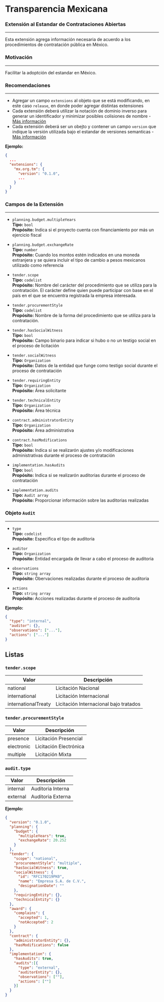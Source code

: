 # Transparencia Mexicana

### Extensión al Estandar de Contrataciones Abiertas
---

Esta extensión agrega información necesaria de acuerdo a los procedimientos de contratación
pública en México.

### Motivación
---

Facilitar la adoptción del estandar en México.

### Recomendaciones
---

- Agregar un campo `extensions` al objeto que se está modificando, en este caso `release`,
  en donde poder agregar distintas extensiones
- Cada extensión deberá utilizar la notación de dominio inverso para generar un identificador
  y minimizar posibles colisiones de nombre - [Más información](https://en.wikipedia.org/wiki/Reverse_domain_name_notation)
- Cada extensión deberá ser un obejto y contener un campo `version` que indique la versión
  utilizada bajo el estandar de versiones semanticas - [Más información](http://semver.org)

__Ejemplo:__

```json
{
  ...
  "extensions": {
    "mx.org.tm": {
      "version": "0.1.0",
      ...
    }
  }
}
```

### Campos de la Extensión
---

- `planning.budget.multipleYears`  
  __Tipo:__ `bool`  
  __Propósito:__ Indica si el proyecto cuenta con financiamiento por más un ejercicio fiscal

- `planning.budget.exchangeRate`  
  __Tipo:__ `number`  
  __Propósito:__ Cuando los montos estén indicados en una moneda extranjera y se quiera incluir el tipo de cambio a pesos mexicanos utilizado como referencia

- `tender.scope`  
  __Tipo:__ `codelist`  
  __Propósito:__ Nombre del carácter del procedimiento que se utiliza para la contratación. El carácter define quien puede participar con base en el país en el que se encuentra registrada la empresa interesada.

- `tender.procurementStyle`  
  __Tipo:__ `codelist`  
  __Propósito:__ Nombre de la forma del procedimiento que se utiliza para la contratación.

- `tender.hasSocialWitness`  
  __Tipo:__ `bool`  
  __Propósito:__ Campo binario para indicar si hubo o no un testigo social en el proceso de licitación

- `tender.socialWitness`  
  __Tipo:__ `Organization`  
  __Propósito:__ Datos de la entidad que funge como testigo social durante el proceso de contratación

- `tender.requiringEntity`  
  __Tipo:__ `Organization`  
  __Propósito:__ Área solicitante

- `tender.technicalEntity`  
  __Tipo:__ `Organization`  
  __Propósito:__ Área técnica

- `contract.administratorEntity`  
  __Tipo:__ `Organization`  
  __Propósito:__ Área administrativa

- `contract.hasModifications`  
  __Tipo:__ `bool`  
  __Propósito:__ Indica si se realizarón ajustes y/o modificaciones administrativas durante el proceso de contratación

- `implementation.hasAudits`  
  __Tipo:__ `bool`  
  __Propósito:__ Indica si se realizarón auditorias durante el proceso de contratación

- `implementation.audits`  
  __Tipo:__ `Audit array`  
  __Propósito:__ Proporcionar información sobre las auditorias realizadas

### Objeto `Audit`
---

- `type`  
  __Tipo:__ `codelist`  
  __Propósito:__ Especifica el tipo de auditoria

- `auditor`  
  __Tipo:__ `Organization`  
  __Propósito:__ Entidad encargada de llevar a cabo el proceso de auditoria

- `observations`  
  __Tipo:__ `string array`  
  __Propósito:__ Obervaciones realizadas durante el proceso de auditoria

- `actions`  
  __Tipo:__ `string array`  
  __Propósito:__ Acciones realizadas durante el proceso de auditoria

__Ejemplo:__
```json
{
  "type": "internal",
  "auditor": {},
  "observations": ["..."],
  "actions": ["..."]
}
```

## Listas

### `tender.scope`

Valor | Descripción
----- | -----------
national | Licitación Nacional
international | Licitación Internacional
internationalTreaty | Licitación Internacional bajo tratados

### `tender.procurementStyle`
Valor | Descripción
----- | -----------
presence | Licitación Presencial
electronic | Licitación Electrónica
multiple | Licitación Mixta


### `audit.type`
Valor | Descripción
----- | -----------
internal | Auditoria Interna
external | Auditoria Externa

__Ejemplo:__

```json
{
  "version": "0.1.0",
  "planning": {
    "budget": {
      "multipleYears": true,
      "exchangeRate": 20.252
    }
  },
  "tender": {
    "scope": "national",
    "procurementStyle": "multiple",
    "hasSocialWitness": true,
    "socialWitness": {
      "id": "RFC170219PK0",
      "name": "Empresa S.A. de C.V.",
      "designationDate": ""
    },
    "requiringEntity": {},
    "technicalEntity": {}
  },
  "award": {
    "complains": {
      "accepted": 1,
      "notAccepted": 2
    }
  },
  "contract": {
    "administratorEntity": {},
    "hasModifications": false
  },
  "implementation": {
    "hasAudits": true,
    "audits":[{
      "type": "external",
      "auditorEntity": {},
      "observations": [""],
      "actions": [""]
    }]
  }
}
```
